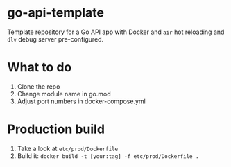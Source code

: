 # go-api-template
Template repository for a Go API app with Docker and `air` hot reloading and `dlv` debug server pre-configured.

# What to do

1. Clone the repo
2. Change module name in go.mod
3. Adjust port numbers in docker-compose.yml

# Production build

1. Take a look at `etc/prod/Dockerfile`
2. Build it: `docker build -t [your:tag] -f etc/prod/Dockerfile .`

